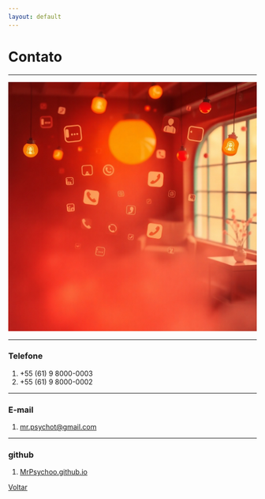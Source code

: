 ```yaml
---
layout: default
---
```


# Contato

* * *
![contato](/assets/images/contato.jpg)
* * *
### Telefone
1. +55 (61) 9 8000-0003
1. +55 (61) 9 8000-0002

* * *
### E-mail
1. mr.psychot@gmail.com

* * *
### github
1. [MrPsychoo.github.io](https://github.com/MrPsychoo555555555)

[Voltar](./)
